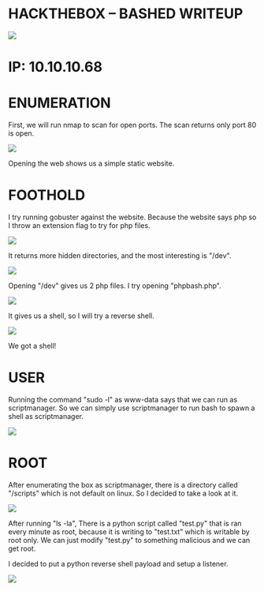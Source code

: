 # **HACKTHEBOX – BASHED WRITEUP**

![](RackMultipart20200926-4-q1zhux_html_7f8027b43c1797f4.png)

# **IP: 10.10.10.68**

# **ENUMERATION**

First, we will run nmap to scan for open ports. The scan returns only port 80 is open.

![](RackMultipart20200926-4-q1zhux_html_e261f87c8adb88ee.png)

Opening the web shows us a simple static website.

# **FOOTHOLD**

I try running gobuster against the website. Because the website says php so I throw an extension flag to try for php files.

![](RackMultipart20200926-4-q1zhux_html_ced422f7f4003fe8.png)

It returns more hidden directories, and the most interesting is &quot;/dev&quot;.

![](RackMultipart20200926-4-q1zhux_html_8c02d67dea5e1833.png)

Opening &quot;/dev&quot; gives us 2 php files. I try opening &quot;phpbash.php&quot;.

![](RackMultipart20200926-4-q1zhux_html_4467e93d16e7529d.png)

It gives us a shell, so I will try a reverse shell.

![](RackMultipart20200926-4-q1zhux_html_51abf3e3d629ab42.png)

We got a shell!

# **USER**

Running the command &quot;sudo -l&quot; as www-data says that we can run as scriptmanager. So we can simply use scriptmanager to run bash to spawn a shell as scriptmanager.

![](RackMultipart20200926-4-q1zhux_html_ef86978fe73817f6.png)

# **ROOT**

After enumerating the box as scriptmanager, there is a directory called &quot;/scripts&quot; which is not default on linux. So I decided to take a look at it.

![](RackMultipart20200926-4-q1zhux_html_788997d12f785861.png)

After running &quot;ls -la&quot;, There is a python script called &quot;test.py&quot; that is ran every minute as root, because it is writing to &quot;test.txt&quot; which is writable by root only. We can just modify &quot;test.py&quot; to something malicious and we can get root.

I decided to put a python reverse shell payload and setup a listener.

![](RackMultipart20200926-4-q1zhux_html_56f35fb30a08038c.png)
